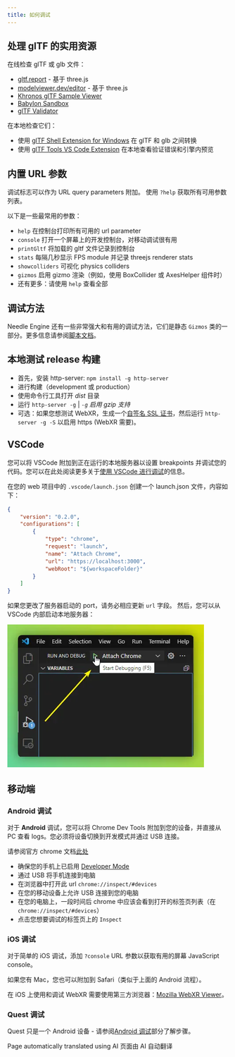 ```yaml
---
title: 如何调试
---
```


## 处理 glTF 的实用资源

在线检查 glTF 或 glb 文件：
- [gltf.report](https://gltf.report/) - 基于 three.js
- [modelviewer.dev/editor](https://modelviewer.dev/editor) - 基于 three.js
- [Khronos glTF Sample Viewer](https://github.khronos.org/glTF-Sample-Viewer-Release/)
- [Babylon Sandbox](https://sandbox.babylonjs.com/)
- [glTF Validator](https://github.khronos.org/glTF-Validator/)

在本地检查它们：
- 使用 [glTF Shell Extension for Windows](https://apps.microsoft.com/store/detail/gltf-shell-extensions/9NPGVJ9N57MV?hl=en-us&gl=US) 在 glTF 和 glb 之间转换
- 使用 [glTF Tools VS Code Extension](https://marketplace.visualstudio.com/items?itemName=cesium.gltf-vscode) 在本地查看验证错误和引擎内预览

## 内置 URL 参数

调试标志可以作为 URL query parameters 附加。
使用 ``?help`` 获取所有可用参数列表。

以下是一些最常用的参数：

- ``help`` 在控制台打印所有可用的 url parameter
- ``console`` 打开一个屏幕上的开发控制台，对移动调试很有用
- ``printGltf`` 将加载的 gltf 文件记录到控制台
- ``stats`` 每隔几秒显示 FPS module 并记录 threejs renderer stats
- ``showcolliders`` 可视化 physics colliders
- ``gizmos`` 启用 gizmo 渲染（例如，使用 BoxCollider 或 AxesHelper 组件时）
- 还有更多：请使用 ``help`` 查看全部

## 调试方法

Needle Engine 还有一些非常强大和有用的调试方法，它们是静态 `Gizmos` 类的一部分。更多信息请参阅[脚本文档](./scripting.md#gizmos)。

## 本地测试 release 构建

- 首先，安装 http-server: `npm install -g http-server`
- 进行构建（development 或 production）
- 使用命令行工具打开 *dist* 目录
- 运行 `http-server -g` | *`-g` 启用 gzip 支持*
- 可选：如果您想测试 WebXR，生成一个[自签名 SSL 证书](https://stackoverflow.com/a/35231213)，然后运行 `http-server -g -S` 以启用 https (WebXR 需要)。

## VSCode

您可以将 VSCode 附加到正在运行的本地服务器以设置 breakpoints 并调试您的代码。您可以在此处阅读更多关于[使用 VSCode 进行调试](https://code.visualstudio.com/docs/editor/debugging)的信息。

在您的 web 项目中的 `.vscode/launch.json` 创建一个 launch.json 文件，内容如下：
```json
{
    "version": "0.2.0",
    "configurations": [
        {
            "type": "chrome",
            "request": "launch",
            "name": "Attach Chrome",
            "url": "https://localhost:3000",
            "webRoot": "${workspaceFolder}"
        }
    ]
}
```

如果您更改了服务器启动的 port，请务必相应更新 `url` 字段。
然后，您可以从 VSCode 内部启动本地服务器：

![](/debugging/vscode-start-debugging.webp)

## 移动端

### Android 调试

对于 **Android** 调试，您可以将 Chrome Dev Tools 附加到您的设备，并直接从 PC 查看 logs。您必须将设备切换到开发模式并通过 USB 连接。

请参阅官方 chrome 文档[此处](https://developer.chrome.com/docs/devtools/remote-debugging/)
- 确保您的手机上已启用 [Developer Mode](https://developer.android.com/studio/debug/dev-options)
- 通过 USB 将手机连接到电脑
- 在浏览器中打开此 url ``chrome://inspect/#devices``
- 在您的移动设备上允许 USB 连接到您的电脑
- 在您的电脑上，一段时间后 chrome 中应该会看到打开的标签页列表（在 ``chrome://inspect/#devices``）
- 点击您想要调试的标签页上的 ``Inspect``

### iOS 调试

对于简单的 iOS 调试，添加 ``?console`` URL 参数以获取有用的屏幕 JavaScript console。

如果您有 Mac，您也可以附加到 Safari（类似于上面的 Android 流程）。

在 iOS 上使用和调试 WebXR 需要使用第三方浏览器：[Mozilla WebXR Viewer](https://labs.mozilla.org/projects/webxr-viewer/)。

### Quest 调试

Quest 只是一个 Android 设备 - 请参阅[Android 调试](#android-debugging)部分了解步骤。


Page automatically translated using AI
页面由 AI 自动翻译